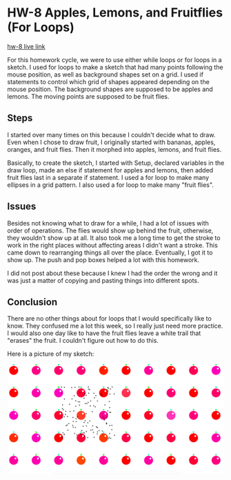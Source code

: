# HW-8 Apples, Lemons, and Fruitflies (For Loops)

[hw-8 live link](https://katholmgren.github.io/120-work/hw-8/)

For this homework cycle, we were to use either while loops or for loops in a sketch. I used for loops to make a sketch that had many points following the mouse position, as well as background shapes set on a grid. I used if statements to control which grid of shapes appeared depending on the mouse position. The background shapes are supposed to be apples and lemons. The moving points are supposed to be fruit flies.

## Steps

I started over many times on this because I couldn't decide what to draw. Even when I chose to draw fruit, I originally started with bananas, apples, oranges, and fruit flies. Then it morphed into apples, lemons, and fruit flies.

Basically, to create the sketch, I started with Setup, declared variables in the draw loop, made an else if statement for apples and lemons, then added fruit flies last in a separate if statement. I used a for loop to make many ellipses in a grid pattern. I also used a for loop to make many "fruit flies".

## Issues

Besides not knowing what to draw for a while, I had a lot of issues with order of operations. The flies would show up behind the fruit, otherwise, they wouldn't show up at all. It also took me a long time to get the stroke to work in the right places without affecting areas I didn't want a stroke. This came down to rearranging things all over the place. Eventually, I got it to show up. The push and pop boxes helped a lot with this homework.

I did not post about these because I knew I had the order the wrong and it was just a matter of copying and pasting things into different spots.

## Conclusion

There are no other things about for loops that I would specifically like to know. They confused me a lot this week, so I really just need more practice. I would also one day like to have the fruit flies leave a white trail that "erases" the fruit. I couldn't figure out how to do this.

Here is a picture of my sketch:

![Image of hw-8](hw-8_img.png)
